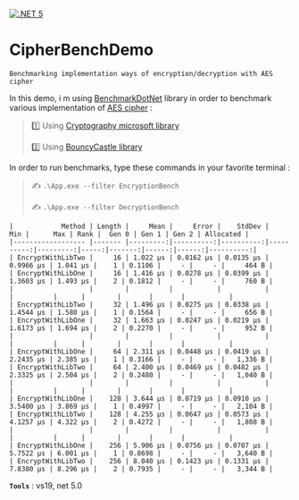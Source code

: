 ﻿[![.NET 5](https://github.com/aimenux/CipherBenchDemo/actions/workflows/ci.yml/badge.svg)](https://github.com/aimenux/CipherBenchDemo/actions/workflows/ci.yml)

# CipherBenchDemo
```
Benchmarking implementation ways of encryption/decryption with AES cipher
```

In this demo, i m using [BenchmarkDotNet](https://github.com/dotnet/BenchmarkDotNet) library in order to benchmark various implementation of [AES cipher](https://en.wikipedia.org/wiki/Advanced_Encryption_Standard) :
>
> :one: Using [Cryptography microsoft library](https://docs.microsoft.com/en-us/dotnet/api/system.security.cryptography)
>
> :two: Using [BouncyCastle library](https://github.com/bcgit/bc-csharp)
>

In order to run benchmarks, type these commands in your favorite terminal :
>
> :writing_hand: `.\App.exe --filter EncryptionBench`
>
> :writing_hand: `.\App.exe --filter DecryptionBench`
>

```
|            Method | Length |     Mean |     Error |    StdDev |       Min |      Max | Rank |  Gen 0 | Gen 1 | Gen 2 | Allocated |
|------------------ |------- |---------:|----------:|----------:|----------:|---------:|-----:|-------:|------:|------:|----------:|
| EncryptWithLibTwo |     16 | 1.022 μs | 0.0162 μs | 0.0135 μs | 0.9966 μs | 1.041 μs |    1 | 0.1106 |     - |     - |     464 B |
| EncryptWithLibOne |     16 | 1.416 μs | 0.0278 μs | 0.0399 μs | 1.3603 μs | 1.493 μs |    2 | 0.1812 |     - |     - |     760 B |
|                   |        |          |           |           |           |          |      |        |       |       |           |
| EncryptWithLibTwo |     32 | 1.496 μs | 0.0275 μs | 0.0338 μs | 1.4544 μs | 1.580 μs |    1 | 0.1564 |     - |     - |     656 B |
| EncryptWithLibOne |     32 | 1.663 μs | 0.0247 μs | 0.0219 μs | 1.6173 μs | 1.694 μs |    2 | 0.2270 |     - |     - |     952 B |
|                   |        |          |           |           |           |          |      |        |       |       |           |
| EncryptWithLibOne |     64 | 2.311 μs | 0.0448 μs | 0.0419 μs | 2.2435 μs | 2.385 μs |    1 | 0.3166 |     - |     - |   1,336 B |
| EncryptWithLibTwo |     64 | 2.400 μs | 0.0469 μs | 0.0482 μs | 2.3325 μs | 2.504 μs |    2 | 0.2480 |     - |     - |   1,040 B |
|                   |        |          |           |           |           |          |      |        |       |       |           |
| EncryptWithLibOne |    128 | 3.644 μs | 0.0719 μs | 0.0910 μs | 3.5400 μs | 3.869 μs |    1 | 0.4997 |     - |     - |   2,104 B |
| EncryptWithLibTwo |    128 | 4.255 μs | 0.0647 μs | 0.0573 μs | 4.1257 μs | 4.322 μs |    2 | 0.4272 |     - |     - |   1,808 B |
|                   |        |          |           |           |           |          |      |        |       |       |           |
| EncryptWithLibOne |    256 | 5.906 μs | 0.0756 μs | 0.0707 μs | 5.7522 μs | 6.001 μs |    1 | 0.8698 |     - |     - |   3,640 B |
| EncryptWithLibTwo |    256 | 8.040 μs | 0.1423 μs | 0.1331 μs | 7.8380 μs | 8.296 μs |    2 | 0.7935 |     - |     - |   3,344 B |
```

**`Tools`** : vs19, net 5.0